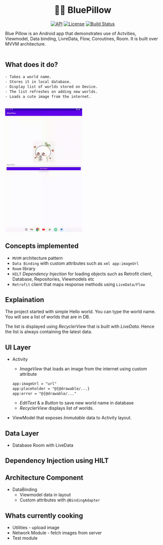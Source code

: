 <h1 align="center">🧙‍♀️ BluePillow </h1>

<p align="center">
  <a href="https://android-arsenal.com/api?level=24"><img alt="API" src="https://img.shields.io/badge/API-24%2B-brightgreen.svg?style=flat"/></a>
    <a href="https://opensource.org/licenses/Apache-2.0"><img alt="License" src="https://img.shields.io/badge/License-Apache%202.0-blue.svg"/></a>
  <a href="https://github.com/skydoves/Pokedex/actions"><img alt="Build Status" src = "https://github.com/yvek/BluePillow/workflows/Android%20CI/badge.svg"/></a> 

  </p>
Blue Pillow is an Android app that demonstrates use of Actvities, Viewmodel, Data binding, LivreData, Flow, Coroutines, Room. It is built over MVVM architecture. 
  </br>
  </br>
  
  ## What does it do?
    - Takes a world name.
    - Stores it in local database.
    - Display list of worlds stored on Device.
    - The list refreshes on adding new worlds.
    - Loads a cute image from the internet.
  </br>
  
<img src="/Docs/gifs/BluePillow.gif" width="250" />


## Concepts implemented
* `MVVM` architecture pattern
* `Data Binding` with custom attributes such as ```xml app:imageUrl```
* `Room` library
* `HILT` *Dependency Injection* for loading objects such as Retrofit client, Database, Repositories, Viewmodels etc
* `Retrofit` client that maps response methods using `LiveData/Flow`


 
## Explaination
The project started with simple Hello world. You can type the world name. You will see a list of worlds that are in DB.

The list is displayed using *RecyclerView* that is built with *LiveData*. Hence the list is always containing the latest data.


## UI Layer
* Activity 
  - *ImageView* that loads an image from the internet using custom attribute 
  ```
  app:imageUrl = "url"
  app:placeholder = "@{@drawable/...}
  app:error = "@{@drawable/..." 
  ``` 
  - *EditText* & a *Button* to save new world name in database 
  - *RecyclerView* displays list of worlds.
  
* ViewModel that exposes *Immutable* data to Activity layout.

## Data Layer
* Database Room with LiveData

## Dependency Injection using HILT

## Architecture Component
* DataBinding 
  - Viewmodel data in layout
  - Custom attributes with `@BindingAdapter`

## Whats currently cooking
* Utilities - upload image
* Network Module - fetch images from server
* Test module
